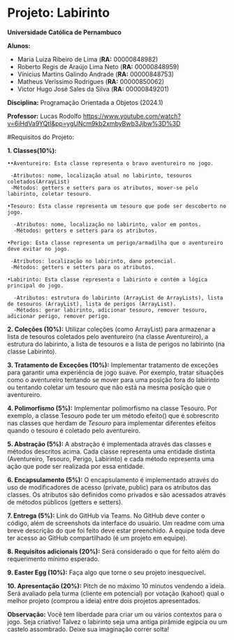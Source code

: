 # Projeto: Labirinto
**Universidade Católica de Pernambuco**

**Alunos:** 
- Maria Luiza Ribeiro de Lima (**RA:** 00000848982)
- Roberto Regis de Araújo Lima Neto (**RA:** 00000848959)
- Vínicius Martins Galindo Andrade (**RA:** 00000848753)
- Matheus Veríssimo Rodrigues (**RA:** 00000850062)
- Victor Hugo José Sales da Silva (**RA:** 00000849201)

**Disciplina:** Programação Orientada a Objetos (2024.1)

**Professor:** Lucas Rodolfo 
https://www.youtube.com/watch?v=6iHdVa9YQtI&pp=ygUNcm9kb2xmbyBwb3Jjbw%3D%3D




#Requisitos do Projeto:

**1. Classes(10%):**

    ••Aventureiro: Esta classe representa o bravo aventureiro no jogo. 

     -Atributos: nome, localização atual no labirinto, tesouros coletados(ArrayList) 
     -Métodos: getters e setters para os atributos, mover-se pelo labirinto, coletar tesouro.

    •Tesouro: Esta classe representa um tesouro que pode ser descoberto no jogo. 

      -Atributos: nome, localização no labirinto, valor em pontos.
      -Métodos: getters e setters para os atributos.

    •Perigo: Esta classe representa um perigo/armadilha que o aventureiro deve evitar no jogo. 

     -Atributos: localização no labirinto, dano potencial.
     -Métodos: getters e setters para os atributos.

    •Labirinto: Esta classe representa o labirinto e contém a lógica principal do jogo. 

      -Atributos: estrutura do labirinto (ArrayList de ArrayLists), lista de tesouros (ArrayList), lista de perigos (ArrayList).
      -Métodos: gerar labirinto, adicionar tesouro, remover tesouro, adicionar perigo, remover perigo.
      
      
**2. Coleções (10%):** Utilizar coleções (como ArrayList) para armazenar a lista de tesouros coletados pelo aventureiro (na classe Aventureiro), a estrutura do labirinto, a lista de tesouros e a lista de perigos no labirinto (na classe Labirinto).

**3. Tratamento de Exceções (10%):** Implementar tratamento de exceções para garantir uma experiência de jogo suave. Por exemplo, tratar situações como o aventureiro tentando se mover para uma posição fora do labirinto ou tentando coletar um tesouro que não está na mesma posição que o aventureiro.

**4. Polimorfismo (5%):** Implementar polimorfismo na classe Tesouro. Por exemplo, a classe Tesouro pode ter um método efeito() que é sobrescrito nas classes que herdam de *Tesouro* para implementar diferentes efeitos quando o tesouro é coletado pelo aventureiro.

**5. Abstração (5%):** A abstração é implementada através das classes e métodos descritos acima. Cada classe representa uma entidade distinta (Aventureiro, Tesouro, Perigo, Labirinto) e cada método representa uma ação que pode ser realizada por essa entidade.

**6. Encapsulamento (5%):** O encapsulamento é implementado através do uso de modificadores de acesso (private, public) para os atributos das classes. Os atributos são definidos como privados e são acessados através de métodos públicos (getters e setters).

**7. Entrega (5%):** Link do GitHub via Teams. No GitHub deve conter o código, além de screenshots da interface do usuário. Um readme com uma breve descrição do que foi feito deve estar preenchido. A equipe toda deve ter acesso ao GitHub compartilhado (é um projeto em equipe).

**8. Requisitos adicionais (20%):** Será considerado o que for feito além do requerimento mínimo esperado.

**9. Easter Egg (10%):** Faça algo que torne o seu projeto inesquecível.

**10. Apresentação (20%):** Pitch de no máximo 10 minutos vendendo a ideia. Será avaliado pela turma (cliente em potencial) por votação (kahoot) qual o melhor projeto (comprou a ideia) entre dois projetos apresentados. 

**Observação:** Você tem liberdade para criar um ou vários contextos para o jogo. Seja criativo! Talvez o labirinto seja uma antiga pirâmide egípcia ou um castelo assombrado. Deixe sua imaginação correr solta!
